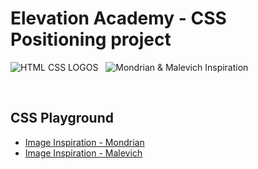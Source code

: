 # Elevation Academy - CSS Positioning project

![HTML CSS LOGOS](https://res.cloudinary.com/chikoom/image/upload/v1592412545/GitHub%20READMEs/html-css_ipi419.jpg)
  &nbsp;
![Mondrian & Malevich Inspiration](https://res.cloudinary.com/chikoom/image/upload/v1592415557/GitHub%20READMEs/art_v2bdcs.jpg)
  
  &nbsp;
  ## CSS Playground


- [Image Inspiration - Mondrian](https://www.sleek-mag.com/article/mondrian-100-years/)
- [Image Inspiration - Malevich](https://wanford.com/suprematism-1915-2-by-kazimir-malevich/)





